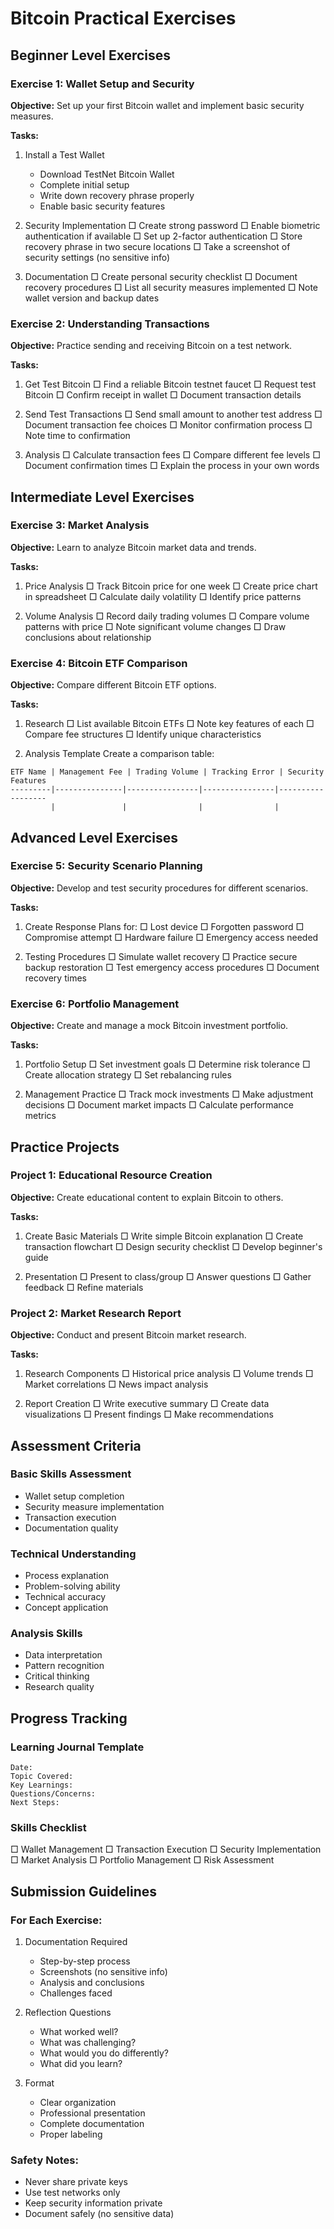 # Bitcoin Practical Exercises

## Beginner Level Exercises

### Exercise 1: Wallet Setup and Security
**Objective:** Set up your first Bitcoin wallet and implement basic security measures.

**Tasks:**
1. Install a Test Wallet
   - Download TestNet Bitcoin Wallet
   - Complete initial setup
   - Write down recovery phrase properly
   - Enable basic security features

2. Security Implementation
   □ Create strong password
   □ Enable biometric authentication if available
   □ Set up 2-factor authentication
   □ Store recovery phrase in two secure locations
   □ Take a screenshot of security settings (no sensitive info)

3. Documentation
   □ Create personal security checklist
   □ Document recovery procedures
   □ List all security measures implemented
   □ Note wallet version and backup dates

### Exercise 2: Understanding Transactions
**Objective:** Practice sending and receiving Bitcoin on a test network.

**Tasks:**
1. Get Test Bitcoin
   □ Find a reliable Bitcoin testnet faucet
   □ Request test Bitcoin
   □ Confirm receipt in wallet
   □ Document transaction details

2. Send Test Transactions
   □ Send small amount to another test address
   □ Document transaction fee choices
   □ Monitor confirmation process
   □ Note time to confirmation

3. Analysis
   □ Calculate transaction fees
   □ Compare different fee levels
   □ Document confirmation times
   □ Explain the process in your own words

## Intermediate Level Exercises

### Exercise 3: Market Analysis
**Objective:** Learn to analyze Bitcoin market data and trends.

**Tasks:**
1. Price Analysis
   □ Track Bitcoin price for one week
   □ Create price chart in spreadsheet
   □ Calculate daily volatility
   □ Identify price patterns

2. Volume Analysis
   □ Record daily trading volumes
   □ Compare volume patterns with price
   □ Note significant volume changes
   □ Draw conclusions about relationship

### Exercise 4: Bitcoin ETF Comparison
**Objective:** Compare different Bitcoin ETF options.

**Tasks:**
1. Research
   □ List available Bitcoin ETFs
   □ Note key features of each
   □ Compare fee structures
   □ Identify unique characteristics

2. Analysis Template
Create a comparison table:
```
ETF Name | Management Fee | Trading Volume | Tracking Error | Security Features
---------|---------------|----------------|----------------|------------------
         |               |                |                |
```

## Advanced Level Exercises

### Exercise 5: Security Scenario Planning
**Objective:** Develop and test security procedures for different scenarios.

**Tasks:**
1. Create Response Plans for:
   □ Lost device
   □ Forgotten password
   □ Compromise attempt
   □ Hardware failure
   □ Emergency access needed

2. Testing Procedures
   □ Simulate wallet recovery
   □ Practice secure backup restoration
   □ Test emergency access procedures
   □ Document recovery times

### Exercise 6: Portfolio Management
**Objective:** Create and manage a mock Bitcoin investment portfolio.

**Tasks:**
1. Portfolio Setup
   □ Set investment goals
   □ Determine risk tolerance
   □ Create allocation strategy
   □ Set rebalancing rules

2. Management Practice
   □ Track mock investments
   □ Make adjustment decisions
   □ Document market impacts
   □ Calculate performance metrics

## Practice Projects

### Project 1: Educational Resource Creation
**Objective:** Create educational content to explain Bitcoin to others.

**Tasks:**
1. Create Basic Materials
   □ Write simple Bitcoin explanation
   □ Create transaction flowchart
   □ Design security checklist
   □ Develop beginner's guide

2. Presentation
   □ Present to class/group
   □ Answer questions
   □ Gather feedback
   □ Refine materials

### Project 2: Market Research Report
**Objective:** Conduct and present Bitcoin market research.

**Tasks:**
1. Research Components
   □ Historical price analysis
   □ Volume trends
   □ Market correlations
   □ News impact analysis

2. Report Creation
   □ Write executive summary
   □ Create data visualizations
   □ Present findings
   □ Make recommendations

## Assessment Criteria

### Basic Skills Assessment
- Wallet setup completion
- Security measure implementation
- Transaction execution
- Documentation quality

### Technical Understanding
- Process explanation
- Problem-solving ability
- Technical accuracy
- Concept application

### Analysis Skills
- Data interpretation
- Pattern recognition
- Critical thinking
- Research quality

## Progress Tracking

### Learning Journal Template
```
Date:
Topic Covered:
Key Learnings:
Questions/Concerns:
Next Steps:
```

### Skills Checklist
□ Wallet Management
□ Transaction Execution
□ Security Implementation
□ Market Analysis
□ Portfolio Management
□ Risk Assessment

## Submission Guidelines

### For Each Exercise:
1. Documentation Required
   - Step-by-step process
   - Screenshots (no sensitive info)
   - Analysis and conclusions
   - Challenges faced

2. Reflection Questions
   - What worked well?
   - What was challenging?
   - What would you do differently?
   - What did you learn?

3. Format
   - Clear organization
   - Professional presentation
   - Complete documentation
   - Proper labeling

### Safety Notes:
- Never share private keys
- Use test networks only
- Keep security information private
- Document safely (no sensitive data)
